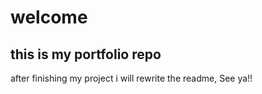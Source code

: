 # welcome

## this is my portfolio repo

after finishing my project i will rewrite the readme, See ya!!
